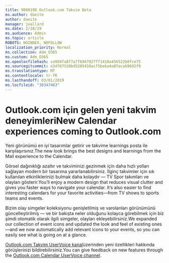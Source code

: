 ```yaml
---
title: 9000198 Outlook.com Takvim Beta
ms.author: daeite
author: daeite
manager: joallard
ms.date: 2/28/19
ms.audience: Admin
ms.topic: article
ROBOTS: NOINDEX, NOFOLLOW
localization_priority: Normal
ms.collection: Adm_O365
ms.custom: Adm_O365
ms.openlocfilehash: ca994fa8f7a7f6947027ff1410a456522b0fce75
ms.sourcegitcommit: e3df67530bd5205410acf5beba4a07acab9692f0
ms.translationtype: MT
ms.contentlocale: tr-TR
ms.lasthandoff: 03/01/2019
ms.locfileid: "30347463"
---
```

# <a name="new-calendar-experiences-coming-to-outlookcom"></a><span data-ttu-id="4c58e-102">Outlook.com için gelen yeni takvim deneyimleri</span><span class="sxs-lookup"><span data-stu-id="4c58e-102">New Calendar experiences coming to Outlook.com</span></span>

<span data-ttu-id="4c58e-103">Yeni görünümü en iyi tasarımlar getirir ve takvime learnings posta ile karşılaşırsınız.</span><span class="sxs-lookup"><span data-stu-id="4c58e-103">The new look brings the best designs and learnings from the Mail experience to the Calendar.</span></span>

<span data-ttu-id="4c58e-p101">Görsel dağınıklığı azaltır ve takviminizi gezinmek için daha hızlı yolları sağlayan modern bir tasarıma yararlanabilirsiniz. İlginç takvimler için sık kullanılan etkinliklerinizi bulmak daha kolaydır — TV Spor takımları ve olayları gösterir.</span><span class="sxs-lookup"><span data-stu-id="4c58e-p101">You’ll enjoy a modern design that reduces visual clutter and gives you faster ways to navigate your calendar. It’s also easier to find interesting calendars for your favorite activities—from TV shows to sports teams and events.</span></span>

<span data-ttu-id="4c58e-106">Bizim olay simgeler koleksiyonu genişletilmiş ve varolanları görünümünü güncelleştirilmiş — ve bir bakışta neler olduğunu kolayca görebilmek için biz şimdi otomatik olarak ilgili simgeler, olayları ekleyebilirsiniz.</span><span class="sxs-lookup"><span data-stu-id="4c58e-106">We expanded our collection of event icons and updated the look and feel of existing ones—and we now automatically add relevant icons to your events, so you can easily see what is going on at a glance.</span></span>

<span data-ttu-id="4c58e-107">[Outlook.com Takvim UserVoice kanal](https://outlook.uservoice.com/forums/601444-new-experiences-in-outlook-com?category_id=209197)üzerinden yeni özellikleri hakkında görüşlerinizi bildirebilirsiniz.</span><span class="sxs-lookup"><span data-stu-id="4c58e-107">You can give feedback on new features through the [Outlook.com Calendar UserVoice channel](https://outlook.uservoice.com/forums/601444-new-experiences-in-outlook-com?category_id=209197).</span></span>